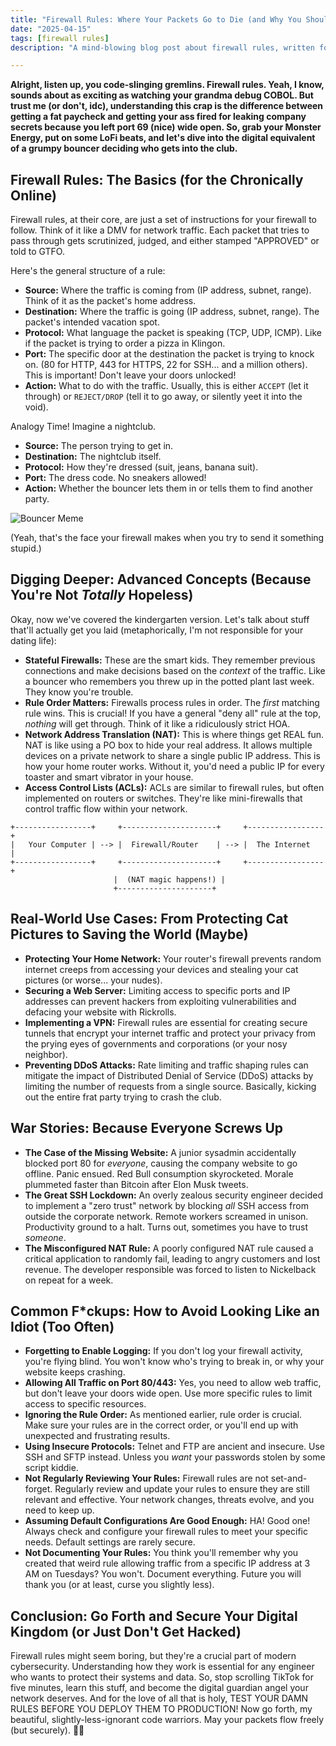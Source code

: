 ```yaml
---
title: "Firewall Rules: Where Your Packets Go to Die (and Why You Should Care, Ya Bozos)"
date: "2025-04-15"
tags: [firewall rules]
description: "A mind-blowing blog post about firewall rules, written for chaotic Gen Z engineers. Because let's face it, security isn't just for boomers anymore. 💀🙏"

---
```


**Alright, listen up, you code-slinging gremlins. Firewall rules. Yeah, I know, sounds about as exciting as watching your grandma debug COBOL. But trust me (or don't, idc), understanding this crap is the difference between getting a fat paycheck and getting your ass fired for leaking company secrets because you left port 69 (nice) wide open. So, grab your Monster Energy, put on some LoFi beats, and let's dive into the digital equivalent of a grumpy bouncer deciding who gets into the club.**

## Firewall Rules: The Basics (for the Chronically Online)

Firewall rules, at their core, are just a set of instructions for your firewall to follow. Think of it like a DMV for network traffic. Each packet that tries to pass through gets scrutinized, judged, and either stamped "APPROVED" or told to GTFO.

Here's the general structure of a rule:

*   **Source:** Where the traffic is coming from (IP address, subnet, range). Think of it as the packet's home address.
*   **Destination:** Where the traffic is going (IP address, subnet, range). The packet's intended vacation spot.
*   **Protocol:** What language the packet is speaking (TCP, UDP, ICMP). Like if the packet is trying to order a pizza in Klingon.
*   **Port:** The specific door at the destination the packet is trying to knock on. (80 for HTTP, 443 for HTTPS, 22 for SSH... and a million others). This is important! Don't leave your doors unlocked!
*   **Action:** What to do with the traffic. Usually, this is either `ACCEPT` (let it through) or `REJECT/DROP` (tell it to go away, or silently yeet it into the void).

Analogy Time! Imagine a nightclub.

*   **Source:** The person trying to get in.
*   **Destination:** The nightclub itself.
*   **Protocol:** How they're dressed (suit, jeans, banana suit).
*   **Port:** The dress code. No sneakers allowed!
*   **Action:** Whether the bouncer lets them in or tells them to find another party.

![Bouncer Meme](https://i.imgflip.com/1j0x7w.jpg)

(Yeah, that's the face your firewall makes when you try to send it something stupid.)

## Digging Deeper: Advanced Concepts (Because You're Not *Totally* Hopeless)

Okay, now we've covered the kindergarten version. Let's talk about stuff that'll actually get you laid (metaphorically, I'm not responsible for your dating life):

*   **Stateful Firewalls:** These are the smart kids. They remember previous connections and make decisions based on the *context* of the traffic. Like a bouncer who remembers you threw up in the potted plant last week. They know you're trouble.
*   **Rule Order Matters:** Firewalls process rules in order. The *first* matching rule wins. This is crucial! If you have a general "deny all" rule at the top, *nothing* will get through. Think of it like a ridiculously strict HOA.
*   **Network Address Translation (NAT):** This is where things get REAL fun. NAT is like using a PO box to hide your real address. It allows multiple devices on a private network to share a single public IP address.  This is how your home router works.  Without it, you'd need a public IP for every toaster and smart vibrator in your house.
*   **Access Control Lists (ACLs):** ACLs are similar to firewall rules, but often implemented on routers or switches. They're like mini-firewalls that control traffic flow within your network.

```ascii
+-----------------+     +---------------------+     +-----------------+
|   Your Computer | --> |  Firewall/Router    | --> |  The Internet   |
+-----------------+     +---------------------+     +-----------------+
                       |  (NAT magic happens!) |
                       +---------------------+
```

## Real-World Use Cases: From Protecting Cat Pictures to Saving the World (Maybe)

*   **Protecting Your Home Network:** Your router's firewall prevents random internet creeps from accessing your devices and stealing your cat pictures (or worse... your nudes).
*   **Securing a Web Server:** Limiting access to specific ports and IP addresses can prevent hackers from exploiting vulnerabilities and defacing your website with Rickrolls.
*   **Implementing a VPN:**  Firewall rules are essential for creating secure tunnels that encrypt your internet traffic and protect your privacy from the prying eyes of governments and corporations (or your nosy neighbor).
*   **Preventing DDoS Attacks:**  Rate limiting and traffic shaping rules can mitigate the impact of Distributed Denial of Service (DDoS) attacks by limiting the number of requests from a single source. Basically, kicking out the entire frat party trying to crash the club.

## War Stories: Because Everyone Screws Up

*   **The Case of the Missing Website:** A junior sysadmin accidentally blocked port 80 for *everyone*, causing the company website to go offline. Panic ensued. Red Bull consumption skyrocketed.  Morale plummeted faster than Bitcoin after Elon Musk tweets.
*   **The Great SSH Lockdown:** An overly zealous security engineer decided to implement a "zero trust" network by blocking *all* SSH access from outside the corporate network. Remote workers screamed in unison. Productivity ground to a halt. Turns out, sometimes you have to trust *someone*.
*   **The Misconfigured NAT Rule:** A poorly configured NAT rule caused a critical application to randomly fail, leading to angry customers and lost revenue. The developer responsible was forced to listen to Nickelback on repeat for a week.

## Common F*ckups: How to Avoid Looking Like an Idiot (Too Often)

*   **Forgetting to Enable Logging:** If you don't log your firewall activity, you're flying blind. You won't know who's trying to break in, or why your website keeps crashing.
*   **Allowing All Traffic on Port 80/443:**  Yes, you need to allow web traffic, but don't leave your doors wide open. Use more specific rules to limit access to specific resources.
*   **Ignoring the Rule Order:** As mentioned earlier, rule order is crucial. Make sure your rules are in the correct order, or you'll end up with unexpected and frustrating results.
*   **Using Insecure Protocols:**  Telnet and FTP are ancient and insecure. Use SSH and SFTP instead. Unless you *want* your passwords stolen by some script kiddie.
*   **Not Regularly Reviewing Your Rules:**  Firewall rules are not set-and-forget. Regularly review and update your rules to ensure they are still relevant and effective.  Your network changes, threats evolve, and you need to keep up.
*   **Assuming Default Configurations Are Good Enough:** HA! Good one! Always check and configure your firewall rules to meet your specific needs. Default settings are rarely secure.
*   **Not Documenting Your Rules:** You think you'll remember why you created that weird rule allowing traffic from a specific IP address at 3 AM on Tuesdays? You won't. Document everything. Future you will thank you (or at least, curse you slightly less).

## Conclusion: Go Forth and Secure Your Digital Kingdom (or Just Don't Get Hacked)

Firewall rules might seem boring, but they're a crucial part of modern cybersecurity. Understanding how they work is essential for any engineer who wants to protect their systems and data. So, stop scrolling TikTok for five minutes, learn this stuff, and become the digital guardian angel your network deserves. And for the love of all that is holy, TEST YOUR DAMN RULES BEFORE YOU DEPLOY THEM TO PRODUCTION!  Now go forth, my beautiful, slightly-less-ignorant code warriors. May your packets flow freely (but securely). 🙏💀
